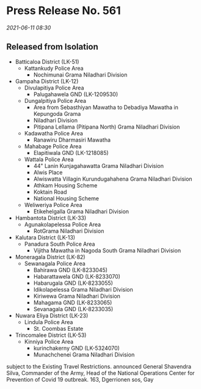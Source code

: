 
# Press Release No. 561
*2021-06-11 08:30*

## Released from Isolation
* Batticaloa District (LK-51) 
  * Kattankudy Police Area
    * Nochimunai Grama Niladhari Division 
* Gampaha District (LK-12) 
  * Divulapitiya Police Area
    * Palugahawela GND (LK-1209530) 
  * Dungalpitiya Police Area
    * Area from Sebasthiyan Mawatha to Debadiya Mawatha in Kepungoda Grama 
    * Niladhari Division 
    * Pitipana Lellama (Pitipana North) Grama Niladhari Division 
  * Kadawatha Police Area
    * Ranawiru Dharmasiri Mawatha 
  * Mahabage Police Area
    * Elapitiwala GND (LK-1218085) 
  * Wattala Police Area
    * 44" Lanin Kunjagahawatta Grama Niladhari Division 
    * Alwis Place 
    * Alwiswatta Villagin Kurundugahahena Grama Niladhari Division 
    * Athkam Housing Scheme 
    * Koktain Road 
    * National Housing Scheme 
  * Weliweriya Police Area
    * Etikehelgalla Grama Niladhari Division 
* Hambantota District (LK-33) 
  * Agunakolapelessa Police Area
    * RotGrama Niladhari Division 
* Kalutara District (LK-13) 
  * Panadura South Police Area
    * Vijitha Mawatha in Nagoda South Grama Niladhari Division 
* Moneragala District (LK-82) 
  * Sewanagala Police Area
    * Bahirawa GND (LK-8233045) 
    * Habarattawela GND (LK-8233070) 
    * Habarugala GND (LK-8233055) 
    * Idikolapelessa Grama Niladhari Division 
    * Kiriwewa Grama Niladhari Division 
    * Mahagama GND (LK-8233065) 
    * Sevanagala GND (LK-8233035) 
* Nuwara Eliya District (LK-23) 
  * Lindula Police Area
    * St. Coombas Estate 
* Trincomalee District (LK-53) 
  * Kinniya Police Area
    * kurinchakerny GND (LK-5324070) 
    * Munachchenei Grama Niladhari Division 

subject to the Existing Travel Restrictions.
announced General Shavendra Silva, Commander of the Army, Head of the National
Operations Center for Prevention of Covid 19 outbreak.
163, Dgerrionen sos, Gay
    